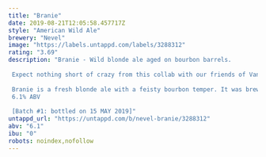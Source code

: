 ```yaml
---
title: "Branie"
date: 2019-08-21T12:05:58.457717Z
style: "American Wild Ale"
brewery: "Nevel"
image: "https://labels.untappd.com/labels/3288312"
rating: "3.69"
description: "Branie - Wild blonde ale aged on bourbon barrels.  Expect nothing short of crazy from this collab with our friends of Van Moll. Their big mouth and our wild nature proved to be the perfect ingredients for a beer that flies off the trodden path.  Branie is a fresh blonde ale with a feisty bourbon temper. It was brewed with reckless amounts of locally grown rye, giving it an especially full and creamy mouthfeel.  Plenty of ripe fruit in the nose, mostly apple, apricot and peach. The taste also offers coconut, vanilla and a hint of almond. The finish is long with a warm bourbon character and a slight burn in the throat. Branie is a colourful cacophony, but still very soft and palatable like a true Nevel. Feel like going wild? Kick up some Branie with us. 6.1% ABV  [Batch #1: bottled on 15 MAY 2019]"
untappd_url: "https://untappd.com/b/nevel-branie/3288312"
abv: "6.1"
ibu: "0"
robots: noindex,nofollow
---
```

